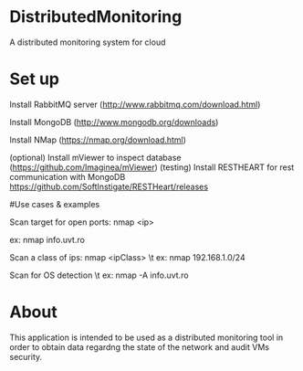 # DistributedMonitoring
A distributed monitoring system for cloud

# Set up

Install RabbitMQ server (http://www.rabbitmq.com/download.html)

Install MongoDB (http://www.mongodb.org/downloads)

Install NMap (https://nmap.org/download.html)

(optional) Install mViewer to inspect database (https://github.com/Imaginea/mViewer)
(testing) Install RESTHEART for rest communication with MongoDB https://github.com/SoftInstigate/RESTHeart/releases

#Use cases & examples

Scan target for open ports: nmap \<ip\>

ex: nmap info.uvt.ro

Scan a class of ips: nmap \<ipClass\>
\t ex: nmap 192.168.1.0/24 

Scan for OS detection
\t ex: nmap -A info.uvt.ro

# About
This application is intended to be used as a distributed monitoring tool in order to obtain data regardng the state of the network and audit VMs security.
